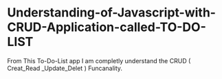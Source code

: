 # Understanding-of-Javascript-with-CRUD-Application-called-TO-DO-LIST
From This To-Do-List app I am completly understand the CRUD ( Creat_Read _Update_Delet ) Funcanality.
